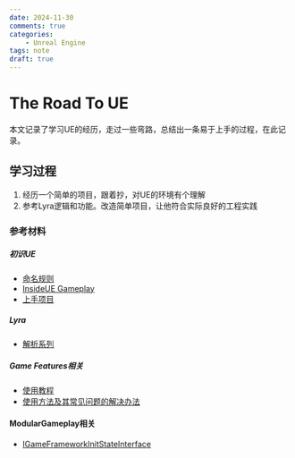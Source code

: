 ```yaml
---
date: 2024-11-30
comments: true
categories:
    - Unreal Engine
tags: note
draft: true
---
```


# The Road To UE
本文记录了学习UE的经历，走过一些弯路，总结出一条易于上手的过程，在此记录。
<!-- more -->


## 学习过程
1. 经历一个简单的项目，跟着抄，对UE的环境有个理解
2. 参考Lyra逻辑和功能。改造简单项目，让他符合实际良好的工程实践


### 参考材料
##### 初识UE
* [命名规则](https://dev.epicgames.com/documentation/zh-cn/unreal-engine/epic-cplusplus-coding-standard-for-unreal-engine)
* [InsideUE Gameplay](https://zhuanlan.zhihu.com/p/22833151)
* [上手项目](https://www.bilibili.com/video/BV1iEybYbE9p/?spm_id_from=333.1007.top_right_bar_window_default_collection.content.click&vd_source=b7c2138ea8aa033f5b5f8039de77f0d4)

##### Lyra
* [解析系列](https://unrealdirective.com/articles/modular-game-features-what-you-need-to-know)


##### Game Features相关
* [使用教程](https://unrealdirective.com/articles/modular-game-features-what-you-need-to-know)
* [使用方法及其常见问题的解决办法](https://www.bilibili.com/opus/666746385154965521)

#### ModularGameplay相关
* [IGameFrameworkInitStateInterface](https://www.bilibili.com/opus/786865299100008497)
